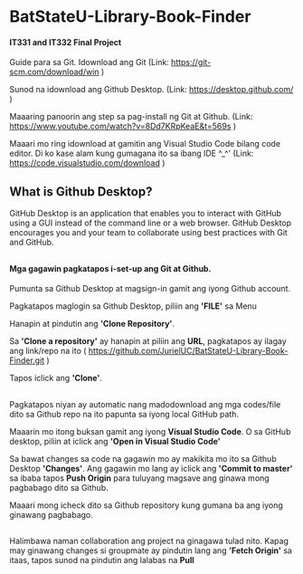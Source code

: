# BatStateU-Library-Book-Finder
#### IT331 and IT332 Final Project

Guide para sa Git.
Idownload ang Git (Link: https://git-scm.com/download/win )

Sunod na idownload ang Github Desktop. (Link: https://desktop.github.com/ )

Maaaring panoorin ang step sa pag-install ng Git at Github. (Link: https://www.youtube.com/watch?v=8Dd7KRpKeaE&t=569s )

Maaari mo ring idownload at gamitin ang Visual Studio Code bilang code editor. Di ko kase alam kung gumagana ito sa ibang IDE ^_^' (Link: https://code.visualstudio.com/download )

## What is Github Desktop?

GitHub Desktop is an application that enables you to interact with GitHub using a GUI instead of the command line or a web browser. GitHub Desktop encourages you and your team to collaborate using best practices with Git and GitHub.
##

#### Mga gagawin pagkatapos i-set-up ang Git at Github.

Pumunta sa Github Desktop at magsign-in gamit ang iyong Github account.

Pagkatapos maglogin sa Github Desktop, piliin ang **'FILE'** sa Menu

Hanapin at pindutin ang **'Clone Repository'**.

Sa **'Clone a repository'** ay hanapin at piliin ang **URL**, pagkatapos ay ilagay ang link/repo na ito ( https://github.com/JurielUC/BatStateU-Library-Book-Finder.git )

Tapos iclick ang **'Clone'**.
##

Pagkatapos niyan ay automatic nang madodownload ang mga codes/file dito sa Github repo na ito papunta sa iyong local GitHub path.

Maaarin mo itong buksan gamit ang iyong **Visual Studio Code**. O sa GitHub desktop, piliin at iclick ang **'Open in Visual Studio Code'**

Sa bawat changes sa code na gagawin mo ay makikita mo ito sa Github Desktop **'Changes'**. Ang gagawin mo lang ay iclick ang **'Commit to master'** sa ibaba tapos **Push Origin** para tuluyang magsave ang ginawa mong pagbabago dito sa Github.

Maaari mong icheck dito sa Github repository kung gumana ba ang iyong ginawang pagbabago.
##

Halimbawa naman collaboration ang project na ginagawa tulad nito. Kapag may ginawang changes si groupmate ay pindutin lang ang **'Fetch Origin'** sa itaas, tapos sunod na pindutin ang lalabas na **Pull**


